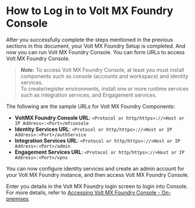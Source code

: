                              

How to Log in to Volt MX Foundry Console
=======================================

After you successfully complete the steps mentioned in the previous sections in this document, your Volt MX Foundry Setup is completed. And now you can run Volt MX Foundry Console. You can form URLs to access Volt MX Foundry Console.

> **_Note:_** To access Volt MX Foundry Console, at least you must install components such as console (accounts and workspace) and identity services.  
To create/register environments, install one or more runtime services such as integration services, and Engagement services.

The following are the sample URLs for Volt MX Foundry Components:

*   **VoltMX Foundry Console URL**: `<Protocol or http/https>://<Host or IP Address>:<Port>/mfconsole`
*   **Identity Services URL**:  `<Protocol or http/https>://<Host or IP Address>:<Port>/authService`  
*   **Integration Services URL**: `<Protocol or http/https>://<Host or IP Address>:<Port>/admin`
*   **Engagement Services URL**: `<Protocol or http/https>://<Host or IP Address>:<Port>/vpns`

You can now configure identity services and create an admin account for your Volt MX Foundry instance, and then access Volt MX Foundry Console.

Enter you details in the Volt MX Foundry login screen to login into Console. For more details, refer to [Accessing Volt MX Foundry Console - On-premises](../../../Foundry/voltmx_foundry_user_guide/Content/How_to_access_VoltMX_Foundry_Portal_on-Prem.md#how-to-get-started-with-foundry-console).
